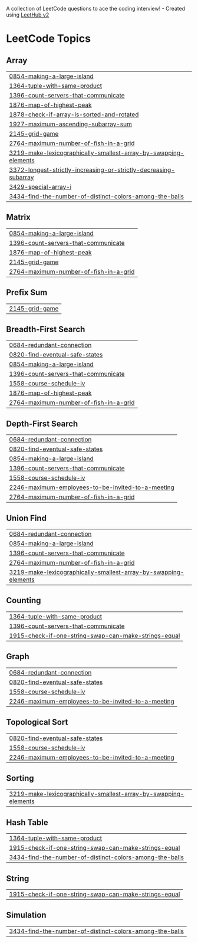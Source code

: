 A collection of LeetCode questions to ace the coding interview! - Created using [LeetHub v2](https://github.com/arunbhardwaj/LeetHub-2.0)
<!---LeetCode Topics Start-->
# LeetCode Topics
## Array
|  |
| ------- |
| [0854-making-a-large-island](https://github.com/DhruvBajoria/Leetcode_Questions/tree/master/0854-making-a-large-island) |
| [1364-tuple-with-same-product](https://github.com/DhruvBajoria/Leetcode_Questions/tree/master/1364-tuple-with-same-product) |
| [1396-count-servers-that-communicate](https://github.com/DhruvBajoria/Leetcode_Questions/tree/master/1396-count-servers-that-communicate) |
| [1876-map-of-highest-peak](https://github.com/DhruvBajoria/Leetcode_Questions/tree/master/1876-map-of-highest-peak) |
| [1878-check-if-array-is-sorted-and-rotated](https://github.com/DhruvBajoria/Leetcode_Questions/tree/master/1878-check-if-array-is-sorted-and-rotated) |
| [1927-maximum-ascending-subarray-sum](https://github.com/DhruvBajoria/Leetcode_Questions/tree/master/1927-maximum-ascending-subarray-sum) |
| [2145-grid-game](https://github.com/DhruvBajoria/Leetcode_Questions/tree/master/2145-grid-game) |
| [2764-maximum-number-of-fish-in-a-grid](https://github.com/DhruvBajoria/Leetcode_Questions/tree/master/2764-maximum-number-of-fish-in-a-grid) |
| [3219-make-lexicographically-smallest-array-by-swapping-elements](https://github.com/DhruvBajoria/Leetcode_Questions/tree/master/3219-make-lexicographically-smallest-array-by-swapping-elements) |
| [3372-longest-strictly-increasing-or-strictly-decreasing-subarray](https://github.com/DhruvBajoria/Leetcode_Questions/tree/master/3372-longest-strictly-increasing-or-strictly-decreasing-subarray) |
| [3429-special-array-i](https://github.com/DhruvBajoria/Leetcode_Questions/tree/master/3429-special-array-i) |
| [3434-find-the-number-of-distinct-colors-among-the-balls](https://github.com/DhruvBajoria/Leetcode_Questions/tree/master/3434-find-the-number-of-distinct-colors-among-the-balls) |
## Matrix
|  |
| ------- |
| [0854-making-a-large-island](https://github.com/DhruvBajoria/Leetcode_Questions/tree/master/0854-making-a-large-island) |
| [1396-count-servers-that-communicate](https://github.com/DhruvBajoria/Leetcode_Questions/tree/master/1396-count-servers-that-communicate) |
| [1876-map-of-highest-peak](https://github.com/DhruvBajoria/Leetcode_Questions/tree/master/1876-map-of-highest-peak) |
| [2145-grid-game](https://github.com/DhruvBajoria/Leetcode_Questions/tree/master/2145-grid-game) |
| [2764-maximum-number-of-fish-in-a-grid](https://github.com/DhruvBajoria/Leetcode_Questions/tree/master/2764-maximum-number-of-fish-in-a-grid) |
## Prefix Sum
|  |
| ------- |
| [2145-grid-game](https://github.com/DhruvBajoria/Leetcode_Questions/tree/master/2145-grid-game) |
## Breadth-First Search
|  |
| ------- |
| [0684-redundant-connection](https://github.com/DhruvBajoria/Leetcode_Questions/tree/master/0684-redundant-connection) |
| [0820-find-eventual-safe-states](https://github.com/DhruvBajoria/Leetcode_Questions/tree/master/0820-find-eventual-safe-states) |
| [0854-making-a-large-island](https://github.com/DhruvBajoria/Leetcode_Questions/tree/master/0854-making-a-large-island) |
| [1396-count-servers-that-communicate](https://github.com/DhruvBajoria/Leetcode_Questions/tree/master/1396-count-servers-that-communicate) |
| [1558-course-schedule-iv](https://github.com/DhruvBajoria/Leetcode_Questions/tree/master/1558-course-schedule-iv) |
| [1876-map-of-highest-peak](https://github.com/DhruvBajoria/Leetcode_Questions/tree/master/1876-map-of-highest-peak) |
| [2764-maximum-number-of-fish-in-a-grid](https://github.com/DhruvBajoria/Leetcode_Questions/tree/master/2764-maximum-number-of-fish-in-a-grid) |
## Depth-First Search
|  |
| ------- |
| [0684-redundant-connection](https://github.com/DhruvBajoria/Leetcode_Questions/tree/master/0684-redundant-connection) |
| [0820-find-eventual-safe-states](https://github.com/DhruvBajoria/Leetcode_Questions/tree/master/0820-find-eventual-safe-states) |
| [0854-making-a-large-island](https://github.com/DhruvBajoria/Leetcode_Questions/tree/master/0854-making-a-large-island) |
| [1396-count-servers-that-communicate](https://github.com/DhruvBajoria/Leetcode_Questions/tree/master/1396-count-servers-that-communicate) |
| [1558-course-schedule-iv](https://github.com/DhruvBajoria/Leetcode_Questions/tree/master/1558-course-schedule-iv) |
| [2246-maximum-employees-to-be-invited-to-a-meeting](https://github.com/DhruvBajoria/Leetcode_Questions/tree/master/2246-maximum-employees-to-be-invited-to-a-meeting) |
| [2764-maximum-number-of-fish-in-a-grid](https://github.com/DhruvBajoria/Leetcode_Questions/tree/master/2764-maximum-number-of-fish-in-a-grid) |
## Union Find
|  |
| ------- |
| [0684-redundant-connection](https://github.com/DhruvBajoria/Leetcode_Questions/tree/master/0684-redundant-connection) |
| [0854-making-a-large-island](https://github.com/DhruvBajoria/Leetcode_Questions/tree/master/0854-making-a-large-island) |
| [1396-count-servers-that-communicate](https://github.com/DhruvBajoria/Leetcode_Questions/tree/master/1396-count-servers-that-communicate) |
| [2764-maximum-number-of-fish-in-a-grid](https://github.com/DhruvBajoria/Leetcode_Questions/tree/master/2764-maximum-number-of-fish-in-a-grid) |
| [3219-make-lexicographically-smallest-array-by-swapping-elements](https://github.com/DhruvBajoria/Leetcode_Questions/tree/master/3219-make-lexicographically-smallest-array-by-swapping-elements) |
## Counting
|  |
| ------- |
| [1364-tuple-with-same-product](https://github.com/DhruvBajoria/Leetcode_Questions/tree/master/1364-tuple-with-same-product) |
| [1396-count-servers-that-communicate](https://github.com/DhruvBajoria/Leetcode_Questions/tree/master/1396-count-servers-that-communicate) |
| [1915-check-if-one-string-swap-can-make-strings-equal](https://github.com/DhruvBajoria/Leetcode_Questions/tree/master/1915-check-if-one-string-swap-can-make-strings-equal) |
## Graph
|  |
| ------- |
| [0684-redundant-connection](https://github.com/DhruvBajoria/Leetcode_Questions/tree/master/0684-redundant-connection) |
| [0820-find-eventual-safe-states](https://github.com/DhruvBajoria/Leetcode_Questions/tree/master/0820-find-eventual-safe-states) |
| [1558-course-schedule-iv](https://github.com/DhruvBajoria/Leetcode_Questions/tree/master/1558-course-schedule-iv) |
| [2246-maximum-employees-to-be-invited-to-a-meeting](https://github.com/DhruvBajoria/Leetcode_Questions/tree/master/2246-maximum-employees-to-be-invited-to-a-meeting) |
## Topological Sort
|  |
| ------- |
| [0820-find-eventual-safe-states](https://github.com/DhruvBajoria/Leetcode_Questions/tree/master/0820-find-eventual-safe-states) |
| [1558-course-schedule-iv](https://github.com/DhruvBajoria/Leetcode_Questions/tree/master/1558-course-schedule-iv) |
| [2246-maximum-employees-to-be-invited-to-a-meeting](https://github.com/DhruvBajoria/Leetcode_Questions/tree/master/2246-maximum-employees-to-be-invited-to-a-meeting) |
## Sorting
|  |
| ------- |
| [3219-make-lexicographically-smallest-array-by-swapping-elements](https://github.com/DhruvBajoria/Leetcode_Questions/tree/master/3219-make-lexicographically-smallest-array-by-swapping-elements) |
## Hash Table
|  |
| ------- |
| [1364-tuple-with-same-product](https://github.com/DhruvBajoria/Leetcode_Questions/tree/master/1364-tuple-with-same-product) |
| [1915-check-if-one-string-swap-can-make-strings-equal](https://github.com/DhruvBajoria/Leetcode_Questions/tree/master/1915-check-if-one-string-swap-can-make-strings-equal) |
| [3434-find-the-number-of-distinct-colors-among-the-balls](https://github.com/DhruvBajoria/Leetcode_Questions/tree/master/3434-find-the-number-of-distinct-colors-among-the-balls) |
## String
|  |
| ------- |
| [1915-check-if-one-string-swap-can-make-strings-equal](https://github.com/DhruvBajoria/Leetcode_Questions/tree/master/1915-check-if-one-string-swap-can-make-strings-equal) |
## Simulation
|  |
| ------- |
| [3434-find-the-number-of-distinct-colors-among-the-balls](https://github.com/DhruvBajoria/Leetcode_Questions/tree/master/3434-find-the-number-of-distinct-colors-among-the-balls) |
<!---LeetCode Topics End-->